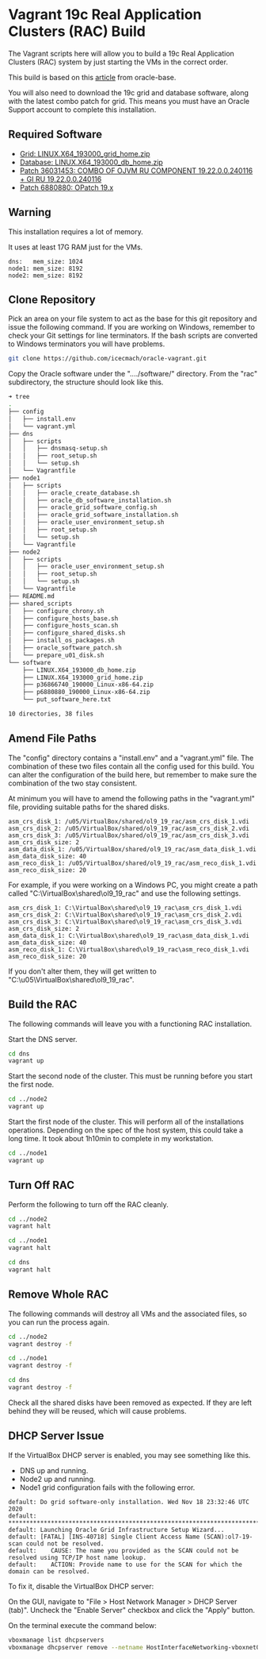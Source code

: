 # Vagrant 19c Real Application Clusters (RAC) Build

The Vagrant scripts here will allow you to build a 19c Real Application Clusters (RAC) system by just starting the VMs in the correct order.

This build is based on this [article](https://oracle-base.com/articles/19c/oracle-db-19c-rac-installation-on-oracle-linux-9-using-virtualbox) from oracle-base.

You will also need to download the 19c grid and database software, along with the latest combo patch for grid. This means you must have an Oracle Support account to complete this installation.

## Required Software

- [Grid: LINUX.X64_193000_grid_home.zip](https://www.oracle.com/database/technologies/oracle19c-linux-downloads.html)
- [Database: LINUX.X64_193000_db_home.zip](https://www.oracle.com/database/technologies/oracle19c-linux-downloads.html)
- [Patch 36031453: COMBO OF OJVM RU COMPONENT 19.22.0.0.240116 + GI RU 19.22.0.0.240116](https://support.oracle.com)
- [Patch 6880880: OPatch 19.x](https://updates.oracle.com/download/6880880.html)

## Warning

This installation requires a lot of memory.

It uses at least 17G RAM just for the VMs.

```
dns:   mem_size: 1024
node1: mem_size: 8192
node2: mem_size: 8192
```

## Clone Repository

Pick an area on your file system to act as the base for this git repository and issue the following command. If you are working on Windows, remember to check your Git settings for line terminators. If the bash scripts are converted to Windows terminators you will have problems.

```bash
git clone https://github.com/icecmach/oracle-vagrant.git
```

Copy the Oracle software under the "..../software/" directory. From the "rac" subdirectory, the structure should look like this.

```bash
➜ tree
.
├── config
│   ├── install.env
│   └── vagrant.yml
├── dns
│   ├── scripts
│   │   ├── dnsmasq-setup.sh
│   │   ├── root_setup.sh
│   │   └── setup.sh
│   └── Vagrantfile
├── node1
│   ├── scripts
│   │   ├── oracle_create_database.sh
│   │   ├── oracle_db_software_installation.sh
│   │   ├── oracle_grid_software_config.sh
│   │   ├── oracle_grid_software_installation.sh
│   │   ├── oracle_user_environment_setup.sh
│   │   ├── root_setup.sh
│   │   └── setup.sh
│   └── Vagrantfile
├── node2
│   ├── scripts
│   │   ├── oracle_user_environment_setup.sh
│   │   ├── root_setup.sh
│   │   └── setup.sh
│   └── Vagrantfile
├── README.md
├── shared_scripts
│   ├── configure_chrony.sh
│   ├── configure_hosts_base.sh
│   ├── configure_hosts_scan.sh
│   ├── configure_shared_disks.sh
│   ├── install_os_packages.sh
│   ├── oracle_software_patch.sh
│   └── prepare_u01_disk.sh
└── software
    ├── LINUX.X64_193000_db_home.zip
    ├── LINUX.X64_193000_grid_home.zip
    ├── p36866740_190000_Linux-x86-64.zip
    ├── p6880880_190000_Linux-x86-64.zip
    └── put_software_here.txt

10 directories, 38 files
```

## Amend File Paths

The "config" directory contains a "install.env" and a "vagrant.yml" file. The combination of these two files contain all the config used for this build. You can alter the configuration of the build here, but remember to make sure the combination of the two stay consistent.

At minimum you will have to amend the following paths in the "vagrant.yml" file, providing suitable paths for the shared disks.

```
asm_crs_disk_1: /u05/VirtualBox/shared/ol9_19_rac/asm_crs_disk_1.vdi
asm_crs_disk_2: /u05/VirtualBox/shared/ol9_19_rac/asm_crs_disk_2.vdi
asm_crs_disk_3: /u05/VirtualBox/shared/ol9_19_rac/asm_crs_disk_3.vdi
asm_crs_disk_size: 2
asm_data_disk_1: /u05/VirtualBox/shared/ol9_19_rac/asm_data_disk_1.vdi
asm_data_disk_size: 40
asm_reco_disk_1: /u05/VirtualBox/shared/ol9_19_rac/asm_reco_disk_1.vdi
asm_reco_disk_size: 20
```

For example, if you were working on a Windows PC, you might create a path called "C:\VirtualBox\shared\ol9_19_rac" and use the following settings.

```
asm_crs_disk_1: C:\VirtualBox\shared\ol9_19_rac\asm_crs_disk_1.vdi
asm_crs_disk_2: C:\VirtualBox\shared\ol9_19_rac\asm_crs_disk_2.vdi
asm_crs_disk_3: C:\VirtualBox\shared\ol9_19_rac\asm_crs_disk_3.vdi
asm_crs_disk_size: 2
asm_data_disk_1: C:\VirtualBox\shared\ol9_19_rac\asm_data_disk_1.vdi
asm_data_disk_size: 40
asm_reco_disk_1: C:\VirtualBox\shared\ol9_19_rac\asm_reco_disk_1.vdi
asm_reco_disk_size: 20
```

If you don't alter them, they will get written to "C:\u05\VirtualBox\shared\ol9_19_rac".

## Build the RAC

The following commands will leave you with a functioning RAC installation.

Start the DNS server.

```bash
cd dns
vagrant up
```

Start the second node of the cluster. This must be running before you start the first node.

```bash
cd ../node2
vagrant up
```

Start the first node of the cluster. This will perform all of the installations operations. Depending on the spec of the host system, this could take a long time. It took about 1h10min to complete in my workstation.

```bash
cd ../node1
vagrant up
```

## Turn Off RAC

Perform the following to turn off the RAC cleanly.

```bash
cd ../node2
vagrant halt

cd ../node1
vagrant halt

cd dns
vagrant halt
```

## Remove Whole RAC

The following commands will destroy all VMs and the associated files, so you can run the process again.

```bash
cd ../node2
vagrant destroy -f

cd ../node1
vagrant destroy -f

cd dns
vagrant destroy -f
```

Check all the shared disks have been removed as expected. If they are left behind they will be reused, which will cause problems.

## DHCP Server Issue

If the VirtualBox DHCP server is enabled, you may see something like this.

- DNS up and running.
- Node2 up and running.
- Node1 grid configuration fails with the following error.

```
default: Do grid software-only installation. Wed Nov 18 23:32:46 UTC 2020
default: ******************************************************************************
default: Launching Oracle Grid Infrastructure Setup Wizard...
default: [FATAL] [INS-40718] Single Client Access Name (SCAN):ol7-19-scan could not be resolved.
default:    CAUSE: The name you provided as the SCAN could not be resolved using TCP/IP host name lookup.
default:    ACTION: Provide name to use for the SCAN for which the domain can be resolved.
```

To fix it, disable the VirtualBox DHCP server:

On the GUI, navigate to "File > Host Network Manager > DHCP Server (tab)". Uncheck the "Enable Server" checkbox and click the "Apply" button.

On the terminal execute the command below:

```bash
vboxmanage list dhcpservers
vboxmanage dhcpserver remove --netname HostInterfaceNetworking-vboxnet0
```
